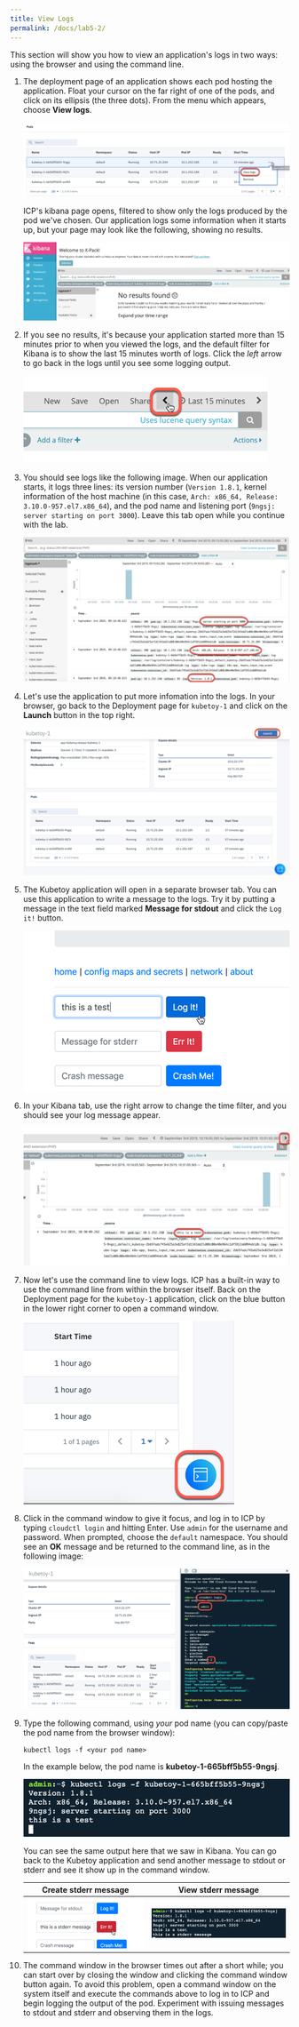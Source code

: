 ```yaml
---
title: View Logs
permalink: /docs/lab5-2/
---
```


This section will show you how to view an application's logs in two ways: using the browser and using the command line.

1. The deployment page of an application shows each pod hosting the application. Float your cursor on the far right of one of the pods, and click on its ellipsis (the three dots). From the menu which appears, choose **View logs**.

    ![](../lab5/images/lab5-2/view-logs-link.png)

    ICP's kibana page opens, filtered to show only the logs produced by the pod we've chosen. Our application logs some information when it starts up, but your page may look like the following, showing no results.

    ![](../lab5/images/lab5-2/no-results.png)

1. If you see no results, it's because your application started more than 15 minutes prior to when you viewed the logs, and the default filter for Kibana is to show the last 15 minutes worth of logs. Click the *left* arrow to go back in the logs until you see some logging output.

    ![](../lab5/images/lab5-2/left-arrow.png)


1. You should see logs like the following image. When our application starts, it logs three lines: its version number (`Version 1.8.1`, kernel information of the host machine (in this case, `Arch: x86_64, Release: 3.10.0-957.el7.x86_64`), and the pod name and listening port (`9ngsj: server starting on port 3000`). Leave this tab open while you continue with the lab.

    ![](../lab5/images/lab5-2/log-data.png)

1. Let's use the application to put more infomation into the logs. In your browser, go back to the Deployment page for `kubetoy-1` and click on the **Launch** button in the top right.

    ![](../lab5/images/lab5-2/launch-button.png)

1. The Kubetoy application will open in a separate browser tab. You can use this application to write a message to the logs. Try it by putting a message in the text field marked **Message for stdout** and click the `Log it!` button.

    ![](../lab5/images/lab5-2/stdout-msg.png)

1. In your Kibana tab, use the right arrow to change the time filter, and you should see your log message appear.

    ![](../lab5/images/lab5-2/stdout-results.png)

1. Now let's use the command line to view logs. ICP has a built-in way to use the command line from within the browser itself. Back on the Deployment page for the `kubetoy-1` application, click on the blue button in the lower right corner to open a command window.

    ![](../lab5/images/lab5-2/command-line-button.png)

1. Click in the command window to give it focus, and log in to ICP by typing `cloudctl login` and hitting Enter. Use `admin` for the username and password. When prompted, choose the `default` namespace.  You should see an **OK** message and be returned to the command line, as in the following image:

    ![](../lab5/images/lab5-2/command-line-log-in.png)



1. Type the following command, using *your* pod name (you can copy/paste the pod name from the browser window):

    ```
    kubectl logs -f <your pod name>
    ```

    In the example below, the pod name is **kubetoy-1-665bff5b55-9ngsj**.

    ![](../lab5/images/lab5-2/kubectl-logs.png)

    You can see the same output here that we saw in Kibana. You can go back to the Kubetoy application and send another message to stdout or stderr and see it show up in the command window.

    | Create stderr message    | View stderr message |
    | :---: | :---: |
    | ![](../lab5/images/lab5-2/create-stderr-message.png)   | ![](../lab5/images/lab5-2/view-stderr-message.png) |
    

1. The command window in the browser times out after a short while; you can start over by closing the window and clicking the command window button again. To avoid this problem, open a command window on the system itself and execute the commands above to log in to ICP and begin logging the output of the pod. Experiment with issuing messages to stdout and stderr and observing them in the logs.